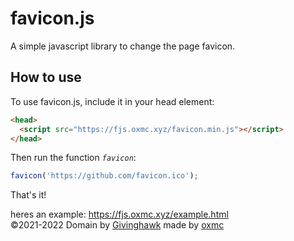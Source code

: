 # favicon.js
A simple javascript library to change the page favicon.

## How to use

To use favicon.js, include it in your head element:
```html
<head>
  <script src="https://fjs.oxmc.xyz/favicon.min.js"></script>
</head>
```

Then run the function *`favicon`*:

```javascript
favicon('https://github.com/favicon.ico');
```

That's it!

heres an example: <a href="https://fjs.oxmc.xyz/example.html">https://fjs.oxmc.xyz/example.html</a>
<br>
©2021-2022 Domain by <a href="https://givinghawk.xyz">Givinghawk</a> made by <a href="https://oxmc.xyz">oxmc</a>
<meta name="twitter:card" content="summary">
<meta name="twitter:title" content="Favicon.JS">
<meta name="twitter:description" content="A simple javascript library to change the page favicon.">
<meta name="twitter:image" content="https://oxmc.xyz/assets/img/faviconjs-icon.png">
<meta property="og:type" content="website">
<meta property="og:title" content="Favicon.JS">
<meta property="og:url" content="https://fjs.oxmc.xyz/">
<meta property="og:image" content="https://og-image.xyz/og/Favicon.JS/Change the favicon with JS/fjs.oxmc.xyz{{s}}/https/menlo/shatteredfeelings/{{h}}fafafa/data.png">
<meta property="og:description" content="A simple javascript library to change the page favicon.">
<meta charset="utf-8">
<meta name="viewport" content="width=device-width, initial-scale=1">
<meta name="description" content="A simple javascript library to change the page favicon.">
<meta name="author" content="oxmc">
<meta name="copyright" content="©2021-2022 oxmc and Givinghawk">
<meta name="robots" content="index, follow">
